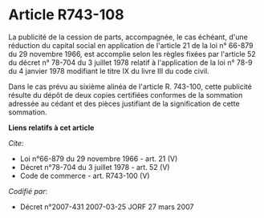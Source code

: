 # Article R743-108

La publicité de la cession de parts, accompagnée, le cas échéant, d'une réduction du capital social en application de
l'article 21 de la loi n° 66-879 du 29 novembre 1966, est accomplie selon les règles fixées par l'article 52 du décret n°
78-704 du 3 juillet 1978 relatif à l'application de la loi n° 78-9 du 4 janvier 1978 modifiant le titre IX du livre III du
code civil. 

Dans le cas prévu au sixième alinéa de l'article R. 743-100, cette publicité résulte du dépôt de deux copies certifiées
conformes de la sommation adressée au cédant et des pièces justifiant de la signification de cette sommation.

**Liens relatifs à cet article**

_Cite_:

  - Loi n°66-879 du 29 novembre 1966 - art. 21 (V)
  - Décret n°78-704 du 3 juillet 1978 - art. 52 (V)
  - Code de commerce - art. R743-100 (V)

_Codifié par_:

  - Décret n°2007-431 2007-03-25 JORF 27 mars 2007
